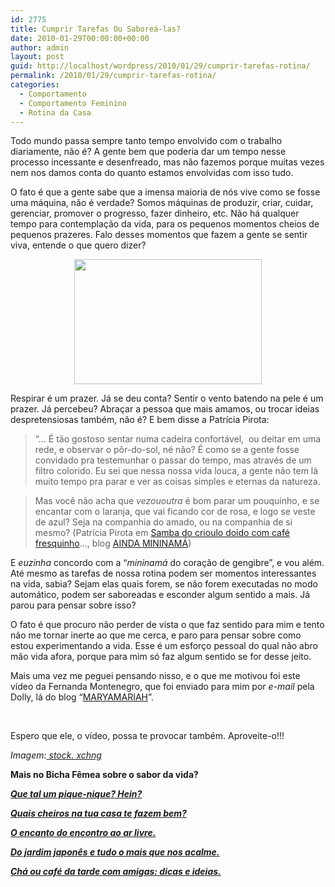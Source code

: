 ```yaml
---
id: 2775
title: Cumprir Tarefas Ou Saboreá-las?
date: 2010-01-29T00:00:00+00:00
author: admin
layout: post
guid: http://localhost/wordpress/2010/01/29/cumprir-tarefas-rotina/
permalink: /2010/01/29/cumprir-tarefas-rotina/
categories:
  - Comportamento
  - Comportamento Feminino
  - Rotina da Casa
---
```

Todo mundo passa sempre tanto tempo envolvido com o trabalho diariamente, não é? A gente bem que poderia dar um tempo nesse processo incessante e desenfreado, mas não fazemos porque muitas vezes nem nos damos conta do quanto estamos envolvidas com isso tudo.

<!--more-->

O fato é que a gente sabe que a imensa maioria de nós vive como se fosse uma máquina, não é verdade? Somos máquinas de produzir, criar, cuidar, gerenciar, promover o progresso, fazer dinheiro, etc. Não há qualquer tempo para contemplação da vida, para os pequenos momentos cheios de pequenos prazeres. Falo desses momentos que fazem a gente se sentir viva, entende o que quero dizer?

<p style="text-align: center;">
  <a href="http://www.trololodemulher.com.br/blog/wp-content/uploads/2010/07/relogio-e-rotina.jpg"><img class="size-medium wp-image-4963 aligncenter" title="relógio e rotina" src="http://www.trololodemulher.com.br/blog/wp-content/uploads/2010/07/relogio-e-rotina-300x200.jpg" alt="" width="300" height="200" /></a>
</p>

Respirar é um prazer. Já se deu conta? Sentir o vento batendo na pele é um prazer. Já percebeu? Abraçar a pessoa que mais amamos, ou trocar ideias despretensiosas também, não é? E bem disse a Patrícia Pirota:

> “… É tão gostoso sentar numa cadeira confortável,  ou deitar em uma rede, e observar o pôr-do-sol, né não? É como se a gente fosse convidado pra testemunhar o passar do tempo, mas através de um filtro colorido. Eu sei que nessa nossa vida louca, a gente não tem lá muito tempo pra parar e ver as coisas simples e eternas da natureza.

> Mas você não acha que _vezououtra_ é bom parar um pouquinho, e se encantar com o laranja, que vai ficando cor de rosa, e logo se veste de azul? Seja na companhia do amado, ou na companhia de si mesmo? (Patrícia Pirota em <a href="http://patriciapirota.blogspot.com/2009/10/samba-do-crioulo-doido-com-cafe.html" target="_blank">Samba do crioulo doido com café fresquinho</a>…, blog <a href="http://patriciapirota.blogspot.com/" target="_blank">AINDA MININAMÁ</a>)

E _euzinha_ concordo com a “_mininamá_ do coração de gengibre”, e vou além. Até mesmo as tarefas de nossa rotina podem ser momentos interessantes na vida, sabia? Sejam elas quais forem, se não forem executadas no modo automático, podem ser saboreadas e esconder algum sentido a mais. Já parou para pensar sobre isso?

O fato é que procuro não perder de vista o que faz sentido para mim e tento não me tornar inerte ao que me cerca, e paro para pensar sobre como estou experimentando a vida. Esse é um esforço pessoal do qual não abro mão vida afora, porque para mim só faz algum sentido se for desse jeito.

Mais uma vez me peguei pensando nisso, e o que me motivou foi este vídeo da Fernanda Montenegro, que foi enviado para mim por _e-mail_ pela Dolly, lá do blog “<a href="http://www.maryamariah.blogspot.com/" target="_blank">MARYAMARIAH</a>”.

<div id="scid:5737277B-5D6D-4f48-ABFC-DD9C333F4C5D:b084192b-5f26-40ff-aaba-449e65d56aa7" class="wlWriterEditableSmartContent" style="margin: 0px auto; width: 425px; display: block; float: none; padding: 0px;">
  <div>
  </div>
</div>

 

Espero que ele, o vídeo, possa te provocar também. Aproveite-o!!!

_Imagem:_<a href="http://www.sxc.hu/" target="_blank"><em> stock. xchng</em></a>

**Mais no Bicha Fêmea sobre o sabor da vida?**

**_<a href="http://www.trololodemulher.com.br/2009/02/01/piquenique/" target="_self">Que tal um pique-nique? Hein?</a>_**

**_<a href="http://www.trololodemulher.com.br/2009/03/11/cheiros/" target="_self">Quais cheiros na tua casa te fazem bem?</a>_**

**_<a href="http://www.trololodemulher.com.br/2009/04/06/refeicao-ao-ar-livre/" target="_self">O encanto do encontro ao ar livre.</a>_**

**_<a href="http://www.trololodemulher.com.br/2009/05/22/jardim-japones/" target="_self">Do jardim japonês e tudo o mais que nos acalme.</a>_**

**_<a href="http://www.trololodemulher.com.br/2010/07/12/cha-cafe-da-tarde/" target="_self">Chá ou café da tarde com amigas: dicas e ideias.</a>_**